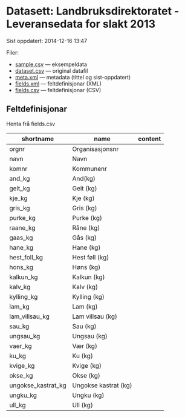 # Datasett: Landbruksdirektoratet - Leveransedata for slakt 2013
 Sist oppdatert: 2014-12-16 13:47

 Filer:
 - [sample.csv](sample.csv) — eksempeldata
 - [dataset.csv](dataset.csv) — original datafil
 - [meta.xml](meta.xml) — metadata (tittel og sist-oppdatert)
 - [fields.xml](fields.xml) — feltdefinisjonar (XML)
 - [fields.csv](fields.csv) — feltdefinisjonar (CSV)


## Feltdefinisjonar
Henta frå fields.csv

| shortname | name | content |
| --- | --- | --- |
| orgnr | Organisasjonsnr |  |
| navn | Navn |  |
| komnr | Kommunenr |  |
| and_kg | And(kg) |  |
| geit_kg | Geit (kg) |  |
| kje_kg | Kje (kg) |  |
| gris_kg | Gris (kg) |  |
| purke_kg | Purke (kg) |  |
| raane_kg | Råne (kg) |  |
| gaas_kg | Gås (kg) |  |
| hane_kg | Hane (kg) |  |
| hest_foll_kg | Hest føll (kg) |  |
| hons_kg | Høns (kg) |  |
| kalkun_kg | Kalkun (kg) |  |
| kalv_kg | Kalv (kg) |  |
| kylling_kg | Kylling (kg) |  |
| lam_kg | Lam (kg) |  |
| lam_villsau_kg | Lam villsau (kg) |  |
| sau_kg | Sau (kg) |  |
| ungsau_kg | Ungsau (kg) |  |
| vaer_kg | Vær (kg) |  |
| ku_kg | Ku (kg) |  |
| kvige_kg | Kvige (kg) |  |
| okse_kg | Okse (kg) |  |
| ungokse_kastrat_kg | Ungokse kastrat (kg) |  |
| ungku_kg | Ungku (kg) |  |
| ull_kg | Ull (kg) |  |
